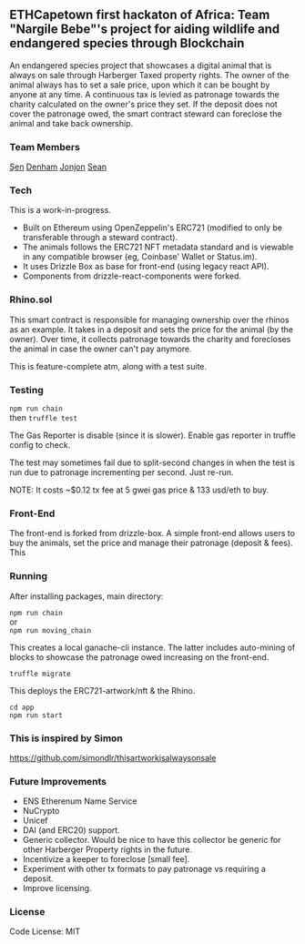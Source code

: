 ##  ETHCapetown first hackaton of Africa: Team "Nargile Bebe"'s project for aiding wildlife and endangered species through Blockchain

An endangered species project that showcases a digital animal that is always on sale through Harberger Taxed property rights. The owner of the animal always has to set a sale price, upon which it can be bought by anyone at any time. A continuous tax is levied as patronage towards the charity calculated on the owner's price they set. If the deposit does not cover the patronage owed, the smart contract steward can foreclose the animal and take back ownership.

### Team Members
[Şen](https://github.com/shenferhat)
[Denham](https://github.com/DenhamPreen)
[Jonjon](http://github.com/moose-code)
[Sean](https://github.com/stentonian)


### Tech

This is a work-in-progress.

- Built on Ethereum using OpenZeppelin's ERC721 (modified to only be transferable through a steward contract).
- The animals follows the ERC721 NFT metadata standard and is viewable in any compatible browser (eg, Coinbase' Wallet or Status.im).
- It uses Drizzle Box as base for front-end (using legacy react API).
- Components from drizzle-react-components were forked.

### Rhino.sol

This smart contract is responsible for managing ownership over the rhinos as an example. It takes in a deposit and sets the price for the animal (by the owner). Over time, it collects patronage towards the charity and forecloses the animal in case the owner can't pay anymore.

This is feature-complete atm, along with a test suite.

### Testing

`npm run chain`  
then
`truffle test`

The Gas Reporter is disable (since it is slower). Enable gas reporter in truffle config to check.

The test may sometimes fail due to split-second changes in when the test is run due to patronage incrementing per second.
Just re-run.

NOTE: It costs ~$0.12 tx fee at 5 gwei gas price & 133 usd/eth to buy. 

### Front-End

The front-end is forked from drizzle-box. A simple front-end allows users to buy the animals, set the price and manage their patronage (deposit & fees). This

### Running 

After installing packages, main directory:

`npm run chain`  
or  
`npm run moving_chain`  

This creates a local ganache-cli instance. The latter includes auto-mining of blocks to showcase the patronage owed increasing on the front-end.

`truffle migrate`

This deploys the ERC721-artwork/nft & the Rhino.

`cd app`  
`npm run start`  

### This is inspired by Simon

https://github.com/simondlr/thisartworkisalwaysonsale

### Future  Improvements

- ENS Etherenum Name Service
- NuCrypto
- Unicef
- DAI (and ERC20) support.
- Generic collector. Would be nice to have this collector be generic for other Harberger Property rights in the future.
- Incentivize a keeper to foreclose [small fee].
- Experiment with other tx formats to pay patronage vs requiring a deposit.
- Improve licensing.

### License

Code License:
MIT
